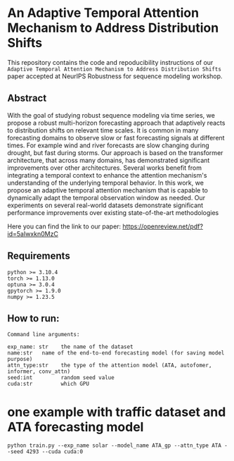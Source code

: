 # An Adaptive Temporal Attention Mechanism to Address Distribution Shifts

This repository contains the code and repoducibility instructions of our ```Adaptive Temporal Attention Mechanism to Address Distribution Shifts``` paper accepted at NeurIPS Robustness for sequence modeling workshop.  

## Abstract

With the goal of studying robust sequence modeling via time series, we propose a robust multi-horizon forecasting approach that adaptively reacts to distribution shifts on relevant time scales. It is common in many forecasting domains to observe slow or fast forecasting signals at different times. For example wind and river forecasts are slow changing during drought, but fast during storms. Our approach is based on the transformer architecture, that across many domains, has demonstrated significant improvements over other architectures. Several works benefit from integrating a temporal context to enhance the attention mechanism's understanding of the underlying temporal behavior. In this work, we propose an adaptive temporal attention mechanism that is capable to dynamically adapt the temporal observation window as needed. Our experiments on several real-world datasets demonstrate significant performance improvements over existing state-of-the-art methodologies

Here you can find the link to our paper: https://openreview.net/pdf?id=5aIwxkn0MzC

## Requirements

```
python >= 3.10.4
torch >= 1.13.0
optuna >= 3.0.4
gpytorch >= 1.9.0
numpy >= 1.23.5
```

## How to run:

```
Command line arguments:

exp_name: str    the name of the dataset
name:str   name of the end-to-end forecasting model (for saving model purpose)
attn_type:str    the type of the attention model (ATA, autofomer, informer, conv_attn)
seed:int         random seed value
cuda:str         which GPU
```


# one example with traffic dataset and ATA forecasting model
```
python train.py --exp_name solar --model_name ATA_gp --attn_type ATA --seed 4293 --cuda cuda:0
```
